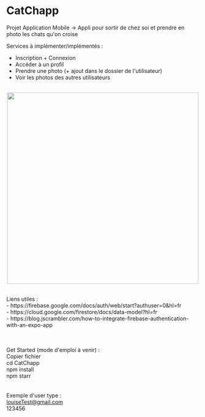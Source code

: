 # CatChapp
Projet Application Mobile
-> Appli pour sortir de chez soi et prendre en photo les chats qu'on croise

Services à implémenter/implémentés :
- Inscription + Connexion
- Accéder à un profil
- Prendre une photo (+ ajout dans le dossier de l'utilisateur)
- Voir les photos des autres utilisateurs<br><br>


<p align="center">
<img height="500" src="https://user-images.githubusercontent.com/77757761/161399246-742db995-7011-4a85-99c6-d63bdb202c58.png">
</p>

<br>
Liens utiles : <br>
- https://firebase.google.com/docs/auth/web/start?authuser=0&hl=fr <br>
- https://cloud.google.com/firestore/docs/data-model?hl=fr <br>
- https://blog.jscrambler.com/how-to-integrate-firebase-authentication-with-an-expo-app

<br><br>
Get Started (mode d'emploi à venir) :<br>
Copier fichier<br>
cd CatChapp<br>
npm install<br>
npm starr<br>
<br><br>
Exemple d'user type :<br>
louiseTest@gmail.com<br>
123456<br>
